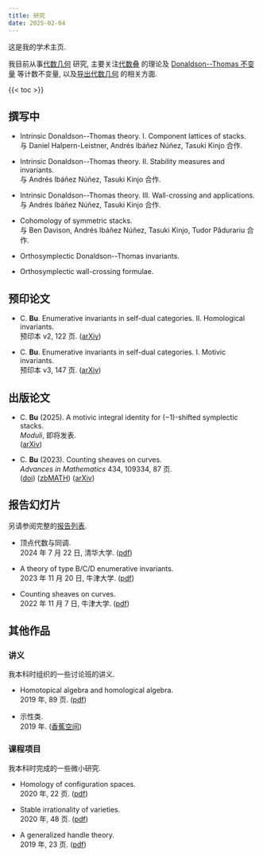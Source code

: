 ```yaml
---
title: 研究
date: 2025-02-04
---
```


这是我的学术主页.

我目前从事[代数几何](https://www.bananaspace.org/wiki/%E4%BB%A3%E6%95%B0%E5%87%A0%E4%BD%95)
研究, 主要关注[代数叠](https://www.bananaspace.org/wiki/%E4%BB%A3%E6%95%B0%E5%8F%A0)
的理论及
[Donaldson--Thomas 不变量](https://www.bananaspace.org/wiki/Donaldson%E2%80%93Thomas_%E4%B8%8D%E5%8F%98%E9%87%8F)
等计数不变量,
以及[导出代数几何](https://www.bananaspace.org/wiki/%E5%AF%BC%E5%87%BA%E4%BB%A3%E6%95%B0%E5%87%A0%E4%BD%95)
的相关方面.

{{< toc >}}

## 撰写中

- Intrinsic Donaldson--Thomas theory. I. Component lattices of stacks.\
  与 Daniel Halpern-Leistner, Andrés Ibáñez Núñez, Tasuki Kinjo 合作.

- Intrinsic Donaldson--Thomas theory. II. Stability measures and invariants.\
  与 Andrés Ibáñez Núñez, Tasuki Kinjo 合作.

- Intrinsic Donaldson--Thomas theory. III. Wall-crossing and applications.\
  与 Andrés Ibáñez Núñez, Tasuki Kinjo 合作.

- Cohomology of symmetric stacks.\
  与 Ben Davison, Andrés Ibáñez Núñez, Tasuki Kinjo, Tudor Pădurariu 合作.

- Orthosymplectic Donaldson--Thomas invariants.

- Orthosymplectic wall-crossing formulae.

## 预印论文

- C. **Bu**. Enumerative invariants in self-dual categories. II. Homological invariants.\
  预印本 v2, 122 页. ([arXiv](https://arxiv.org/abs/2309.00056))

- C. **Bu**. Enumerative invariants in self-dual categories. I. Motivic invariants.\
  预印本 v3, 147 页. ([arXiv](https://arxiv.org/abs/2302.00038))

## 出版论文

- C. **Bu** (2025). A motivic integral identity for $(-1)$-shifted symplectic stacks.\
  _Moduli_, 即将发表.\
  ([arXiv](https://arxiv.org/abs/2405.10092))

- C. **Bu** (2023). Counting sheaves on curves.\
  _Advances in Mathematics_ 434, 109334, 87 页.\
  ([doi](https://doi.org/10.1016/j.aim.2023.109334))
  ([zbMATH](https://zbmath.org/7765302))
  ([arXiv](https://arxiv.org/abs/2208.00927))

## 报告幻灯片

另请参阅完整的[报告列表](/zh-cn/research/talks).

- 顶点代数与同调.\
  2024 年 7 月 22 日, 清华大学.
  ([pdf](/pdf/20240722-tsinghua.pdf))

- A theory of type B/C/D enumerative invariants.\
  2023 年 11 月 20 日, 牛津大学.
  ([pdf](/pdf/20231120-self-dual.pdf))

- Counting sheaves on curves.\
  2022 年 11 月 7 日, 牛津大学.
  ([pdf](/pdf/20221107-curves.pdf))

## 其他作品

### 讲义

我本科时组织的一些讨论班的讲义.

- Homotopical algebra and homological algebra.\
  2019 年, 89 页.
  ([pdf](/pdf/HA.pdf))

- 示性类.\
  2019 年.
  ([香蕉空间](https://www.bananaspace.org/wiki/%E8%AE%B2%E4%B9%89:%E7%A4%BA%E6%80%A7%E7%B1%BB))

### 课程项目

我本科时完成的一些微小研究.

- Homology of configuration spaces.\
  2020 年, 22 页.
  ([pdf](/pdf/conf.pdf))

- Stable irrationality of varieties.\
  2020 年, 48 页.
  ([pdf](/pdf/rationality.pdf))

- A generalized handle theory.\
  2019 年, 23 页.
  ([pdf](/pdf/handle.pdf))
